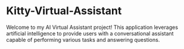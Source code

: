 # Kitty-Virtual-Assistant

Welcome to my AI Virtual Assistant project! This application leverages artificial intelligence to provide users with a conversational assistant capable of performing various tasks and answering questions.
